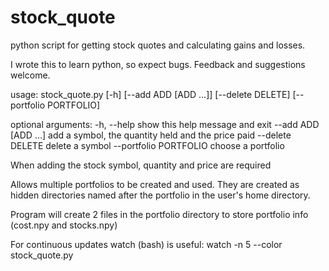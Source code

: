# stock_quote
python script for getting stock quotes and calculating gains and losses.

I wrote this to learn python, so expect bugs. Feedback and suggestions welcome.

usage: stock_quote.py [-h] [--add ADD [ADD ...]] [--delete DELETE]
                      [--portfolio PORTFOLIO]

optional arguments:
  -h, --help            show this help message and exit
  --add ADD [ADD ...]   add a symbol, the quantity held and the price paid
  --delete DELETE       delete a symbol
  --portfolio PORTFOLIO
                        choose a portfolio
  
When adding the stock symbol, quantity and price are required

Allows multiple portfolios to be created and used. They are created as hidden directories named after the portfolio in the user's home directory.

Program will create 2 files in the portfolio directory to store portfolio info (cost.npy and stocks.npy)

For continuous updates watch (bash) is useful:
watch -n 5 --color stock_quote.py
